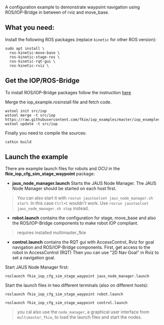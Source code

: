A configuration example to demonstrate waypoint navigation using ROS/IOP-Bridge in between of rviz and move_base.

## What you need:

Install the following ROS packages (replace `kinetic` for other ROS version):

```
sudo apt install \
  ros-kinetic-move-base \
  ros-kinetic-stage-ros \
  ros-kinetic-rqt-gui \
  ros-kinetic-rviz \
```

## Get the IOP/ROS-Bridge

To install ROS/IOP-Bridge packages follow the instruction [here](https://github.com/fkie/iop_core/blob/master/README.md)

Merge the iop_example.rosinstall file and fetch code.
```
wstool init src/iop
wstool merge -t src/iop https://raw.githubusercontent.com/fkie/iop_examples/master/iop_examples.rosinstall
wstool update -t src/iop
```

Finally you need to compile the sources:
```
catkin build
```

## Launch the example

There are example launch files for robots and OCU in the **fkie_iop_cfg_sim_stage_waypoint** package:

- **jaus_node_manager.launch**
Starts the JAUS Node Manager. The JAUS Node Manager should be started on each host first.
> You can also start it with ```rosrun jaustoolset jaus_node_manager.sh start```. In this case `Ctrl+C` wouldn't work. Use ```rosrun jaustoolset jaus_node_manager.sh stop``` instead.

- **robot.launch**
contains the configuration for stage, move_base and also the ROS/IOP-Bridge components to make robot IOP compliant.
>requires installed multimaster_fkie

- **control.launch**
contains the RQT gui with AccessControl, Rviz for goal navigation and ROS/IOP-Bridge components.
First, get access to the robot in AccessControl (RQT)
Then you can use "2D Nav Goal" in Rviz to set a navigation goal.


Start JAUS Node Manager first:
```
roslaunch fkie_iop_cfg_sim_stage_waypoint jaus_node_manager.launch
```

Start the launch files in two different terminals (also on different hosts):

```
roslaunch fkie_iop_cfg_sim_stage_waypoint robot.launch

roslaunch fkie_iop_cfg_sim_stage_waypoint control.launch
```
>you cal also use the `node_manager`, a graphical user interface from `multimaster_fkie`, to load the launch files and start the nodes.

